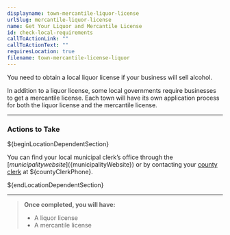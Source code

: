 ```yaml
---
displayname: town-mercantile-liquor-license
urlSlug: mercantile-liquor-license
name: Get Your Liquor and Mercantile License
id: check-local-requirements
callToActionLink: ""
callToActionText: ""
requiresLocation: true
filename: town-mercantile-license-liquor
---
```


You need to obtain a local liquor license if your business will sell alcohol.

In addition to a liquor license, some local governments require businesses to get a mercantile license. Each town will have its own application process for both the liquor license and the mercantile license.

---

### Actions to Take

${beginLocationDependentSection}

You can find your local municipal clerk’s office through the [${municipality} website](${municipalityWebsite}) or by contacting your [county clerk](${countyClerkWebsite}) at ${countyClerkPhone}.

${endLocationDependentSection}

---

> **Once completed, you will have:**
>
> - A liquor license
> - A mercantile license
